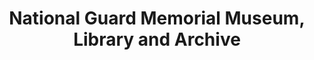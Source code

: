 ---
layout: repo
title: "National Guard Memorial Museum, Library and Archive"
id: 24574
permalink: repos/24574/
---